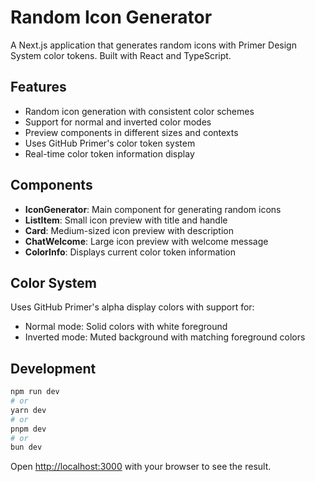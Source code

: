 # Random Icon Generator

A Next.js application that generates random icons with Primer Design System color tokens. Built with React and TypeScript.

## Features

- Random icon generation with consistent color schemes
- Support for normal and inverted color modes
- Preview components in different sizes and contexts
- Uses GitHub Primer's color token system
- Real-time color token information display

## Components

- **IconGenerator**: Main component for generating random icons
- **ListItem**: Small icon preview with title and handle
- **Card**: Medium-sized icon preview with description
- **ChatWelcome**: Large icon preview with welcome message
- **ColorInfo**: Displays current color token information

## Color System

Uses GitHub Primer's alpha display colors with support for:

- Normal mode: Solid colors with white foreground
- Inverted mode: Muted background with matching foreground colors

## Development

```bash
npm run dev
# or
yarn dev
# or
pnpm dev
# or
bun dev
```

Open [http://localhost:3000](http://localhost:3000) with your browser to see the result.
